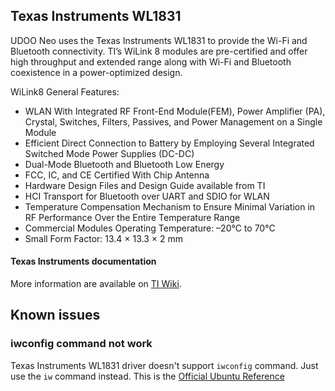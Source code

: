 ## Texas Instruments WL1831
UDOO Neo uses the Texas Instruments WL1831 to provide the Wi-Fi and Bluetooth connectivity. TI’s WiLink 8 modules are pre-certified and offer high throughput and extended range along with Wi-Fi and Bluetooth coexistence in a power-optimized design.

WiLink8 General Features:

* WLAN With Integrated RF Front-End Module(FEM), Power Amplifier (PA), Crystal, Switches, Filters, Passives, and Power Management on a Single Module
* Efficient Direct Connection to Battery by Employing Several Integrated Switched Mode Power Supplies (DC-DC)
* Dual-Mode Bluetooth and Bluetooth Low Energy
* FCC, IC, and CE Certified With Chip Antenna
* Hardware Design Files and Design Guide available from TI 
* HCI Transport for Bluetooth over UART and SDIO for WLAN
* Temperature Compensation Mechanism to Ensure Minimal Variation in RF Performance Over the Entire Temperature Range
* Commercial Modules Operating Temperature: –20°C to 70°C
* Small Form Factor: 13.4 × 13.3 × 2 mm

#### Texas Instruments documentation
More information are available on [TI Wiki](http://processors.wiki.ti.com/index.php/WL18xx).


## Known issues

### iwconfig command not work
Texas Instruments WL1831 driver doesn't support `iwconfig` command.  Just use the `iw` command instead.
This is the [Official Ubuntu Reference](http://manpages.ubuntu.com/manpages/vivid/man8/iw.8.html)

